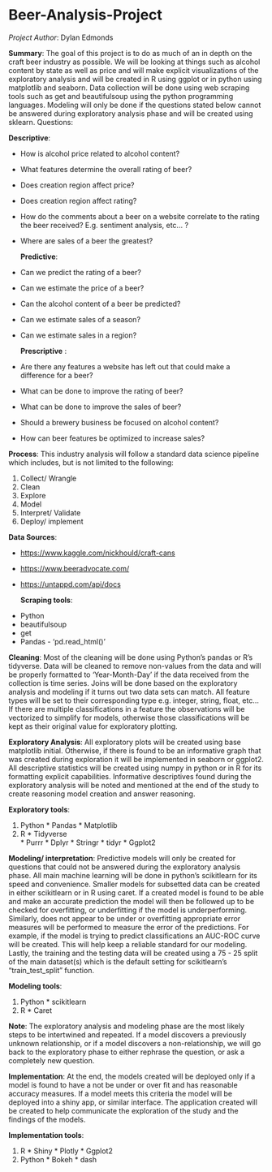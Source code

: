 # Beer-Analysis-Project

*Project Author*: Dylan Edmonds

**Summary**: 
    The goal of this project is to do as much of an in depth on the craft beer industry as possible. We will be looking at things such as alcohol content by state as well as price and will make explicit visualizations of the exploratory analysis and will be created in R using ggplot or in python using matplotlib and seaborn. Data collection will be done using web scraping tools such as get  and beautifulsoup  using the python programming languages. Modeling will only be done if the questions stated below cannot be answered during exploratory analysis phase and will be created using sklearn.
Questions:

   **Descriptive**:
* How is alcohol price related to alcohol content?
* What features determine the overall rating of beer?
* Does creation region affect price?
* Does creation region affect rating?
* How do the comments about a beer on a website correlate to the rating the beer received? E.g. sentiment analysis, etc... ? 
* Where are sales of a beer the greatest?

  **Predictive**:
* Can we predict the rating of a beer?
* Can we estimate the price of a beer?
* Can the alcohol content of a beer be predicted?
* Can we estimate sales of a season?
* Can we estimate sales in a region?

  **Prescriptive** :
* Are there any features a website has left out that could make a difference for a beer?
* What can be done to improve the rating of beer?
* What can be done to improve the sales of beer? 
* Should a brewery business be focused on alcohol content?
* How can beer features be optimized to increase sales?
    

**Process**:
    This industry analysis will follow a standard data science pipeline which includes, but is not limited to the following:
1. Collect/ Wrangle
2. Clean
3. Explore
4. Model
5. Interpret/ Validate
6. Deploy/ implement

**Data Sources**:
- https://www.kaggle.com/nickhould/craft-cans
- https://www.beeradvocate.com/
- https://untappd.com/api/docs

   **Scraping tools**:
* Python
* beautifulsoup
* get
* Pandas - ‘pd.read_html()’

**Cleaning**:
    Most of the cleaning will be done using Python’s pandas or R’s tidyverse. Data will be cleaned to remove non-values from the data and will be properly formatted to ‘Year-Month-Day’ if the data received from the collection is time series. Joins will be done based on the exploratory analysis and modeling if it turns out two data sets can match. All feature types will be set to their corresponding type e.g. integer, string, float, etc… If there are multiple classifications in a feature the observations will be vectorized to simplify for models, otherwise those classifications will be kept as their original value for exploratory plotting. 

**Exploratory Analysis**:
    All exploratory plots will be created using base matplotlib initial. Otherwise, if there is found to be an informative graph that was created during exploration it will be implemented in seaborn or ggplot2. All descriptive statistics will be created using numpy in python or in R for its formatting explicit capabilities. Informative descriptives found during the exploratory analysis will be noted and mentioned at the end of the study to create reasoning model creation and answer reasoning. 
    
  **Exploratory tools**:
   1. Python
     * Pandas 
     * Matplotlib
   2. R
     * Tidyverse  
     * Purrr
     * Dplyr
     * Stringr
     * tidyr
     * Ggplot2
        
**Modeling/ interpretation**:
    Predictive models will only be created for questions that could not be answered during the exploratory analysis phase. All main machine learning will be done in python’s scikitlearn for its speed and convenience. Smaller models for subsetted data can be created in either scikitlearn or in R using caret. If a created model is found to be able and make an accurate prediction the model will then be followed up to be checked for overfitting, or underfitting if the model is underperforming. Similarly, does not appear to be under or overfitting appropriate error measures will be performed to measure the error of the predictions. For example, if the model is trying to predict classifications an AUC-ROC curve will be created. This will help keep a reliable standard for our modeling. Lastly, the training and the testing  data will be created using a 75 - 25 split of the main dataset(s) which is the default setting for scikitlearn’s “train_test_split” function.
    
 **Modeling tools**:
  1. Python
    * scikitlearn
  2. R
    * Caret
         
**Note**: 
    The exploratory analysis and modeling phase are the most likely steps to be intertwined and repeated. If a model discovers a previously unknown relationship, or if a model discovers a non-relationship, we will go back to the exploratory phase to either rephrase the question, or ask a completely new question. 

**Implementation**:
    At the end, the models created will be deployed only if a model is found to have a not be under or over fit and has reasonable accuracy measures. If a model meets this criteria the model will be deployed into a shiny app, or similar interface. The application created will be created to help communicate the exploration of the study and the findings of the models.   
    
 **Implementation tools**:
  1. R
    * Shiny
    * Plotly
    * Ggplot2
  2. Python
    * Bokeh
    * dash

